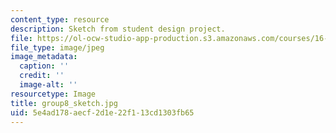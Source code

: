```yaml
---
content_type: resource
description: Sketch from student design project.
file: https://ol-ocw-studio-app-production.s3.amazonaws.com/courses/16-810-engineering-design-and-rapid-prototyping-january-iap-2005/5e4ad178aecf2d1e22f113cd1303fb65_group8_sketch.jpg
file_type: image/jpeg
image_metadata:
  caption: ''
  credit: ''
  image-alt: ''
resourcetype: Image
title: group8_sketch.jpg
uid: 5e4ad178-aecf-2d1e-22f1-13cd1303fb65
---
```

